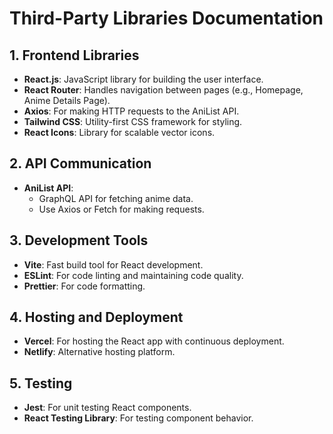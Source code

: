 # Third-Party Libraries Documentation

## 1. Frontend Libraries

- **React.js**: JavaScript library for building the user interface.
- **React Router**: Handles navigation between pages (e.g., Homepage, Anime Details Page).
- **Axios**: For making HTTP requests to the AniList API.
- **Tailwind CSS**: Utility-first CSS framework for styling.
- **React Icons**: Library for scalable vector icons.

## 2. API Communication

- **AniList API**:
  - GraphQL API for fetching anime data.
  - Use Axios or Fetch for making requests.

## 3. Development Tools

- **Vite**: Fast build tool for React development.
- **ESLint**: For code linting and maintaining code quality.
- **Prettier**: For code formatting.

## 4. Hosting and Deployment

- **Vercel**: For hosting the React app with continuous deployment.
- **Netlify**: Alternative hosting platform.

## 5. Testing

- **Jest**: For unit testing React components.
- **React Testing Library**: For testing component behavior.
